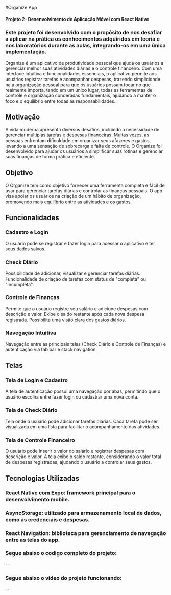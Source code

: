 #Organize App
#### Projeto 2- Desenvolvimento de Aplicação Móvel com React Native  

  ### Este projeto foi desenvolvido com o propósito de nos desafiar a aplicar na prática os conhecimentos adquiridos em teoria e nos laboratórios durante as aulas, integrando-os em uma única implementação. 

  Organize é um aplicativo de produtividade pessoal que ajuda os usuários a gerenciar melhor suas atividades diárias e o controle financeiro. Com uma interface intuitiva e funcionalidades essenciais, o aplicativo permite aos usuários registrar tarefas e acompanhar despesas, trazendo simplicidade na a organização pessoal para que os usuários possam focar no que realmente importa, tendo em um único lugar, todas as ferramentas de controle e organização conderadas fundamentais, ajudando a manter o foco e o equilíbrio entre todas as responsabilidades.

  ## Motivação
  A vida moderna apresenta diversos desafios, incluindo a necessidade de gerenciar múltiplas tarefas e despesas financeiras. Muitas vezes, as pessoas enfrentam dificuldade em organizar seus afazeres e gastos, levando a uma sensação de sobrecarga e falta de controle. O Organize foi desenvolvido para ajudar os usuários a simplificar suas rotinas e gerenciar suas finanças de forma prática e eficiente.

  ## Objetivo
  O Organize tem como objetivo fornecer uma ferramenta completa e fácil de usar para gerenciar tarefas diárias e controlar as finanças pessoais. O app visa apoiar os usuários na criação de um hábito de organização, promovendo mais equilíbrio entre as atividades e os gastos.

  ## Funcionalidades
### Cadastro e Login
  O usuário pode se registrar e fazer login para acessar o aplicativo e ter seus dados salvos.
  
### Check Diário
  Possibilidade de adicionar, visualizar e gerenciar tarefas diárias.
  Funcionalidade de criação de tarefas com status de "completa" ou "incompleta".
  
### Controle de Finanças
  Permite que o usuário registre seu salário e adicione despesas com descrição e valor.
  Exibe o saldo restante após cada nova despesa registrada.
  Possibilita uma visão clara dos gastos diários.
  
### Navegação Intuitiva
  Navegação entre as principais telas (Check Diário e Controle de Finanças) e autenticação via tab bar e stack navigation.


## Telas
### Tela de Login e Cadastro
A tela de autenticação possui uma navegação por abas, permitindo que o usuário escolha entre fazer login ou cadastrar uma nova conta.

### Tela de Check Diário
Tela onde o usuário pode adicionar tarefas diárias. Cada tarefa pode ser visualizada em uma lista para facilitar o acompanhamento das atividades.

### Tela de Controle Financeiro
O usuário pode inserir o valor do salário e registrar despesas com descrição e valor. A tela exibe o saldo restante, considerando o valor total de despesas registradas, ajudando o usuário a controlar seus gastos.

## Tecnologias Utilizadas
### React Native com Expo: framework principal para o desenvolvimento mobile.
### AsyncStorage: utilizado para armazenamento local de dados, como as credenciais e despesas.
### React Navigation: biblioteca para gerenciamento de navegação entre as telas do app.

  ### Segue abaixo o codigo completo do projeto:

  --

  ### Segue abaixo o video do projeto funcionando:
  
  --
  
  

    
